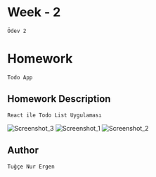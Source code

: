 # Week - 2
```Ödev 2```

# Homework 
```Todo App```


## Homework Description

```React ile Todo List Uygulaması```


![Screenshot_3](https://user-images.githubusercontent.com/60977455/185748717-e3cbf494-9992-4422-a825-0c6544a060fe.png)
![Screenshot_1](https://user-images.githubusercontent.com/60977455/185748718-7f90b139-b35c-429c-b2f1-3e993cb1be61.png)
![Screenshot_2](https://user-images.githubusercontent.com/60977455/185748715-c70015b4-7d8f-47b7-8bcc-80edce5907c5.png)






## Author

```Tuğçe Nur Ergen```

